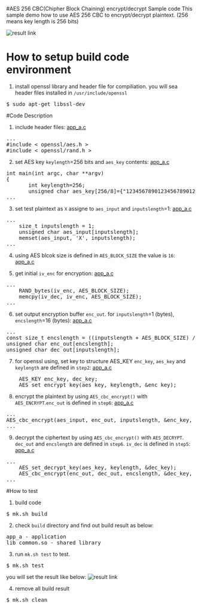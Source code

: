 #AES 256 CBC(Chipher Block Chaining) encrypt/decrypt Sample code
This sample demo how to use AES 256 CBC to encrypt/decrypt plaintext. (256 means key length is 256 bits)

![result link](http://139.162.35.49/image/Linux-Programming/AES_256_CBC_encryption_20160422.png)

# How to setup build code environment
1. install openssl library and header file for compiliation. you will sea header files installed in `/usr/include/openssl`
<pre>
$ sudo apt-get libssl-dev
</pre>

#Code Description
1. include header files: [app_a.c](https://github.com/ivan0124/Linux-programming/blob/master/user_AES_256_CBC_encrypt_decrypt/app_src/app_a/app_a.c)
<pre>
...
#include < openssl/aes.h >
#include < openssl/rand.h >
</pre>

2. set AES key `keylength`=256 bits and `aes_key` contents: [app_a.c](https://github.com/ivan0124/Linux-programming/blob/master/user_AES_256_CBC_encrypt_decrypt/app_src/app_a/app_a.c)
<pre>
int main(int argc, char **argv)
{
       int keylength=256;
       unsigned char aes_key[256/8]={"12345678901234567890123456789012"};
...
</pre>

3. set test plaintext as `X` assigne to `aes_input` and `inputslength`=1: [app_a.c](https://github.com/ivan0124/Linux-programming/blob/master/user_AES_256_CBC_encrypt_decrypt/app_src/app_a/app_a.c)
<pre>
...
    size_t inputslength = 1;
    unsigned char aes_input[inputslength];
    memset(aes_input, 'X', inputslength);
...
</pre>
4. using AES blcok size is defined in `AES_BLOCK_SIZE` the value is `16`: [app_a.c](https://github.com/ivan0124/Linux-programming/blob/master/user_AES_256_CBC_encrypt_decrypt/app_src/app_a/app_a.c)

5. get initial `iv_enc` for encryption: [app_a.c](https://github.com/ivan0124/Linux-programming/blob/master/user_AES_256_CBC_encrypt_decrypt/app_src/app_a/app_a.c)
<pre>
...
    RAND_bytes(iv_enc, AES_BLOCK_SIZE);
    memcpy(iv_dec, iv_enc, AES_BLOCK_SIZE);
...
</pre>

6. set output encryption buffer `enc_out`. for `inputslength`=1 (bytes), `encslength`=16 (bytes): [app_a.c](https://github.com/ivan0124/Linux-programming/blob/master/user_AES_256_CBC_encrypt_decrypt/app_src/app_a/app_a.c)
<pre>
...
const size_t encslength = ((inputslength + AES_BLOCK_SIZE) / AES_BLOCK_SIZE) * AES_BLOCK_SIZE;
unsigned char enc_out[encslength];
unsigned char dec_out[inputslength];
</pre>

7. for openssl using, set key to structure AES_KEY `enc_key`, `aes_key` and `keylength` are defined in `step2`: [app_a.c](https://github.com/ivan0124/Linux-programming/blob/master/user_AES_256_CBC_encrypt_decrypt/app_src/app_a/app_a.c)
<pre>
    AES_KEY enc_key, dec_key;
    AES_set_encrypt_key(aes_key, keylength, &enc_key);
</pre>

8. encrypt the plaintext by using `AES_cbc_encrypt()` with `AES_ENCRYPT`.`enc_out` is defined in `step6`: [app_a.c](https://github.com/ivan0124/Linux-programming/blob/master/user_AES_256_CBC_encrypt_decrypt/app_src/app_a/app_a.c)
<pre>
...
AES_cbc_encrypt(aes_input, enc_out, inputslength, &enc_key, iv_enc, AES_ENCRYPT);
...
</pre>

9. decrypt the ciphertext by using `AES_cbc_encrypt()` with `AES_DECRYPT`. `dec_out` and `encslength` are defined in `step6`. `iv_dec` is defined in `step5`: [app_a.c](https://github.com/ivan0124/Linux-programming/blob/master/user_AES_256_CBC_encrypt_decrypt/app_src/app_a/app_a.c)
<pre>
...
    AES_set_decrypt_key(aes_key, keylength, &dec_key);
    AES_cbc_encrypt(enc_out, dec_out, encslength, &dec_key, iv_dec, AES_DECRYPT);
...
</pre>

#How to test
1. build code
<pre>$ mk.sh build</pre>

2. check `build` directory and find out build result as below: 
<pre>
app_a - application
lib_common.so - shared library
</pre>

3. run `mk.sh test` to test.
<pre>$ mk.sh test </pre>
you will set the result like below:
![result link](http://139.162.35.49/image/Linux-Programming/AES_256_CBC_encryption_20160425.png)

4. remove all build result
<pre>$ mk.sh clean</pre> 


